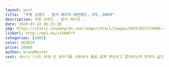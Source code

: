 ```yaml
---
layout: post 
title:  "쿠팡 브랜드 - 탐사 베이직 배변패드, 3개, 100매" 
description: 쿠팡 브랜드 - 탐사 베이직 ..
date: 2020-07-22 06:15:10 
img: https://static.coupangcdn.com/image/retail/images/68353821176006-41484cc7-0215-4b3c-8c7f-6336409b187b.jpg 
linkUrl: http://me2.do/x1XAWFrY 
categories: [1001] 
color: 9E9D24 
price: 20000 
author: brandMaster 
cont: <br/> (시트 뒤에 전 분무기를 사용해서 물을 살짝 뿌려주고 깔아주는데 면적이 넓다 보니 확실하게<br/>22490원 / 50매×3개 /1장에 150 정도<br/>2개월반동안 쓰려하니 신중할 수밖에 없었고,<br/>2그람정도 작은차이지만 20그람에서 2그람이면... <br/><br/>76×60cm<br/>[ 꼬리별 베이직 애견패드 L ]<br/>그리고 무엇보다 소변 보고 난 뒤에 걷어내면 뒷면에 새어 나오는 거 없이 깔끔하고 좋네요<br/>그리고 제일 중요한 거 다견 가정일수록 소변 패드 갑도 만만치가 않은데 다른 브랜드랑 비교해봐도 저렴한 가격 좋은 품질에 항상 만족합니다<br/>한 장에 범위가 넓어서 여러 장을 사용하지 않고<br/>흡수력이 좋아서 우리 애들이 소변본 곳을 밟고 지나가도 장판이나 다른 곳에 소변이 묻지 않아요<br/>■가격 / 크기<br/>■아쉬운 점<br/>■재구매 의사<br/>■좋은 점<br/>가격도 만족 품질도 만족 찾고 찾아보니 왜 이제서야 L 사이즈를 알았을까ㅜ 진작 큰 사이즈를 사용할걸 하는 아쉬움만 있어요^^<br/> 
---
```

 